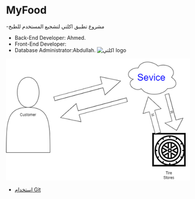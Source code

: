 # MyFood
-مشروع تطبيق اكلتي لتشجيع المستخدم للطبخ

- Back-End Developer: Ahmed.
- Front-End Developer:
- Database Administrator:Abdullah.
![اكلتي logo](https://user-images.githubusercontent.com/26899187/152952003-15cd4bc9-6c76-4876-b75d-c6ae8b104a13.png)


![MyTestDiagram](https://github.com/ctiProgramming1/MyTest/blob/main/MyTestDiagram.png "MyTest Diagram")

* [استخدام Git](https://github.com/ctiProgramming1/tools/wiki/Git)
